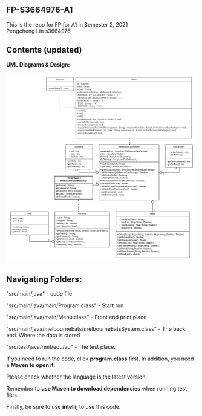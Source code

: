 ## FP-S3664976-A1 ##
This is the repo for FP for A1 in Semester 2, 2021
<br/>
Pengcheng Lin s3664976
## Contents (updated) ##
**UML Diagrams & Design:**

![](src/main/resources/BlankDiagram.png)

## Navigating Folders: ##


"src/main/java" - code file

"src/main/java/main/Program.class" - Start run 

"src/main/java/main/Menu.class" - Front end print place

"src/main/java/melbourneEats/melbourneEatsSystem.class" - The back end. Where the data is stored

"src/test/java/rmit/edu/au" - The test place. 

If you need to run the code, click **program.class** first. In addition, you need a **Maven to open it**.

Please check whether the language is the latest version.

Remember to **use Maven to download dependencies** when running test files.

Finally, be sure to use **intellij** to use this code.